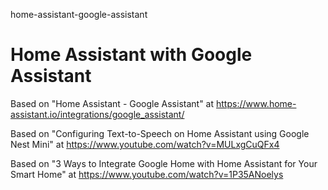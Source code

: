 home-assistant-google-assistant
# Home Assistant with Google Assistant

Based on "Home Assistant - Google Assistant" at https://www.home-assistant.io/integrations/google_assistant/

Based on "Configuring Text-to-Speech on Home Assistant using Google Nest Mini" at https://www.youtube.com/watch?v=MULxgCuQFx4

Based on "3 Ways to Integrate Google Home with Home Assistant for Your Smart Home" at https://www.youtube.com/watch?v=1P35ANoelys
